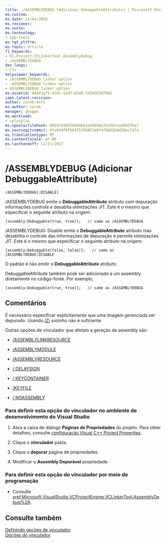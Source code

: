 ```yaml
---
title: -/ASSEMBLYDEBUG (Adicionar DebuggableAttribute) | Microsoft Docs
ms.custom: 
ms.date: 11/04/2016
ms.reviewer: 
ms.suite: 
ms.technology:
- cpp-tools
ms.tgt_pltfrm: 
ms.topic: article
f1_keywords:
- VC.Project.VCLinkerTool.AssemblyDebug
- /ASSEMBLYDEBUG
dev_langs:
- C++
helpviewer_keywords:
- /ASSEMBLYDEBUG linker option
- -ASSEMBLYDEBUG linker option
- ASSEMBLYDEBUG linker option
ms.assetid: 94443af3-470c-41d7-83a0-7434563d7982
caps.latest.revision: 
author: corob-msft
ms.author: corob
manager: ghogen
ms.workload:
- cplusplus
ms.openlocfilehash: 80b4759b5594096b3a599d6e3324bfeaab0376a7
ms.sourcegitcommit: 8fa8fdf0fbb4f57950f1e8f4f9b81b4d39ec7d7a
ms.translationtype: MT
ms.contentlocale: pt-BR
ms.lasthandoff: 12/21/2017
---
```

# <a name="assemblydebug-add-debuggableattribute"></a>/ASSEMBLYDEBUG (Adicionar DebuggableAttribute)
```  
/ASSEMBLYDEBUG[:DISABLE]  
```  
  
 /ASSEMBLYDEBUG emite o **DebuggableAttribute** atributo com depuração informações controle e desabita otimizações JIT. Este é o mesmo que especificar o seguinte atributo na origem:  
  
```  
[assembly:Debuggable(true, true)];   // same as /ASSEMBLYDEBUG  
```  
  
 /ASSEMBLYDEBUG: Disable emite o **DebuggableAttribute** atributo mas desabilita o controle das informações de depuração e permite otimizações JIT. Este é o mesmo que especificar o seguinte atributo na origem:  
  
```  
[assembly:Debuggable(false, false)];   // same as /ASSEMBLYDEBUG:DISABLE  
```  
  
 O padrão é não emitir o **DebuggableAttribute** atributo.  
  
 DebuggableAttribute também pode ser adicionado a um assembly diretamente no código-fonte. Por exemplo,  
  
```  
[assembly:Debuggable(true, true)];   // same as /ASSEMBLYDEBUG  
```  
  
## <a name="remarks"></a>Comentários  
 É necessário especificar explicitamente que uma imagem gerenciada ser depurado. Usando [/Zi](../../build/reference/z7-zi-zi-debug-information-format.md) sozinho não é suficiente.  
  
 Outras opções de vinculador que afetam a geração de assembly são:  
  
-   [/ASSEMBLYLINKRESOURCE](../../build/reference/assemblylinkresource-link-to-dotnet-framework-resource.md)  
  
-   [/ASSEMBLYMODULE](../../build/reference/assemblymodule-add-a-msil-module-to-the-assembly.md)  
  
-   [/ASSEMBLYRESOURCE](../../build/reference/assemblyresource-embed-a-managed-resource.md)  
  
-   [/ DELAYSIGN](../../build/reference/delaysign-partially-sign-an-assembly.md)  
  
-   [/ KEYCONTAINER](../../build/reference/keycontainer-specify-a-key-container-to-sign-an-assembly.md)  
  
-   [/KEYFILE](../../build/reference/keyfile-specify-key-or-key-pair-to-sign-an-assembly.md)  
  
-   [/ NOASSEMBLY](../../build/reference/noassembly-create-a-msil-module.md)  
  
### <a name="to-set-this-linker-option-in-the-visual-studio-development-environment"></a>Para definir esta opção do vinculador no ambiente de desenvolvimento do Visual Studio  
  
1.  Abra a caixa de diálogo **Páginas de Propriedades** do projeto. Para obter detalhes, consulte [configuração Visual C++ Project Properties](../../ide/working-with-project-properties.md).  
  
2.  Clique o **vinculador** pasta.  
  
3.  Clique o **depurar** página de propriedades.  
  
4.  Modificar o **Assembly Depurável** propriedade.  
  
### <a name="to-set-this-linker-option-programmatically"></a>Para definir esta opção do vinculador por meio de programação  
  
-   Consulte <xref:Microsoft.VisualStudio.VCProjectEngine.VCLinkerTool.AssemblyDebug%2A>.  
  
## <a name="see-also"></a>Consulte também  
 [Definindo opções de vinculador](../../build/reference/setting-linker-options.md)   
 [Opções do vinculador](../../build/reference/linker-options.md)